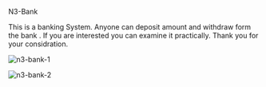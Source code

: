  N3-Bank


This is a banking System. Anyone can deposit amount and withdraw form the bank . If you are interested you can examine it practically. 
Thank you for your considration.

![n3-bank-1](https://github.com/user-attachments/assets/58efd6f5-b4ab-4811-af9e-0bc8cdaded23)

![n3-bank-2](https://github.com/user-attachments/assets/976e1347-fa7b-4e43-a940-6aef90196ff6)

